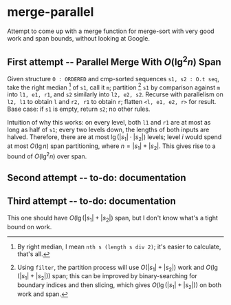 # merge-parallel

Attempt to come up with a merge function for merge-sort with very good work and
span bounds, without looking at Google.

## First attempt -- Parallel Merge With $O\left(\lg^2 n\right)$ Span

Given structure `O : ORDERED` and cmp-sorted sequences `s1, s2 : O.t seq`, take
the right median [^rmed] of `s1`, call it `m`; partition [^par] `s1` by comparison
against `m` into `l1, e1, r1`, and `s2` similarly into `l2, e2, s2`. Recurse
with parallelism on `l2, l1` to obtain `l` and `r2, r1` to obtain `r`; flatten
`<l, e1, e2, r>` for result. Base case: if `s1` is empty, return `s2`; no other
rules.

[^rmed]: By right median, I mean `nth s (length s div 2)`; it's easier to
    calculate, that's all.
[^par]: Using `filter`, the partition process will use $O(|s_1| + |s_2|)$ work
    and $O(\lg(|s_1| + |s_2|))$ span; this can be improved by binary-searching
    for boundary indices and then slicing, which gives $O(\lg(|s_1| + |s_2|))$
    on both work and span.

Intuition of why this works: on every level, both `l1` and `r1` are at most as
long as half of `s1`; every two levels down, the lengths of both inputs are
halved. Therefore, there are at most $\lg\left(|s_1|\cdot|s_2|\right)$ levels;
level $i$ would spend at most $O(\lg n)$ span partitioning, where $n=|s_1| +
|s_2|$. This gives rise to a bound of $O\left(\lg^2 n\right)$ over span.

## Second attempt -- to-do: documentation

## Third attempt -- to-do: documentation

This one should have $O(\lg(|s_1|+|s_2|)$ span, but I don't know what's a tight
bound on work.
